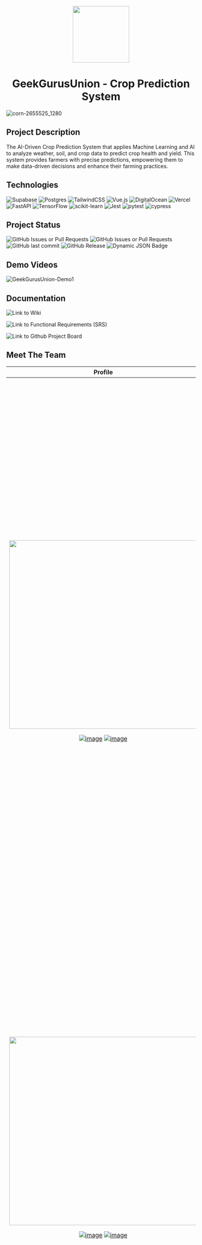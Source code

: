 <p align="center">
  <img src="https://github.com/COS301-SE-2024/Crop-Prediction-System/assets/29703077/dbf7e991-5956-49f1-aa70-e89ef3be882a" width="150" height="auto">
  <h1 align="center">GeekGurusUnion - Crop Prediction System</h1>
</p>

![corn-2655525_1280](https://github.com/COS301-SE-2024/Crop-Prediction-System/assets/29703077/f64d4582-77f1-457e-90dd-2a114a866a05)

## Project Description

The AI-Driven Crop Prediction System that applies Machine Learning and AI to analyze weather, soil, and crop data to predict crop health and yield. This system provides farmers with precise predictions, empowering them to make data-driven decisions and enhance their farming practices.

## Technologies

![Supabase](https://img.shields.io/badge/Supabase-3ECF8E?style=for-the-badge&logo=supabase&logoColor=white)
![Postgres](https://img.shields.io/badge/postgres-%23316192.svg?style=for-the-badge&logo=postgresql&logoColor=white)
![TailwindCSS](https://img.shields.io/badge/tailwindcss-%2338B2AC.svg?style=for-the-badge&logo=tailwind-css&logoColor=white)
![Vue.js](https://img.shields.io/badge/vuejs-%2335495e.svg?style=for-the-badge&logo=vuedotjs&logoColor=%234FC08D)
![DigitalOcean](https://img.shields.io/badge/DigitalOcean-%230167ff.svg?style=for-the-badge&logo=digitalOcean&logoColor=white)
![Vercel](https://img.shields.io/badge/vercel-%23000000.svg?style=for-the-badge&logo=vercel&logoColor=white)
![FastAPI](https://img.shields.io/badge/FastAPI-005571?style=for-the-badge&logo=fastapi)
![TensorFlow](https://img.shields.io/badge/TensorFlow-%23FF6F00.svg?style=for-the-badge&logo=TensorFlow&logoColor=white)
![scikit-learn](https://img.shields.io/badge/scikit--learn-%23F7931E.svg?style=for-the-badge&logo=scikit-learn&logoColor=white)
![Jest](https://img.shields.io/badge/-jest-%23C21325?style=for-the-badge&logo=jest&logoColor=white)
![pytest](https://img.shields.io/badge/pytest-20555A?style=for-the-badge&logo=pytest)
![cypress](https://img.shields.io/badge/-cypress-%23E5E5E5?style=for-the-badge&logo=cypress&logoColor=058a5e)

## Project Status

![GitHub Issues or Pull Requests](https://img.shields.io/github/issues/COS301-SE-2024/Crop-Prediction-System?style=for-the-badge&logo=Github&link=https%3A%2F%2Fgithub.com%2FCOS301-SE-2024%2FCrop-Prediction-System%2Fissues)
![GitHub Issues or Pull Requests](https://img.shields.io/github/issues-closed/COS301-SE-2024/Crop-Prediction-System?style=for-the-badge&logo=Github&link=https%3A%2F%2Fgithub.com%2FCOS301-SE-2024%2FCrop-Prediction-System%2Fissues)
![GitHub last commit](https://img.shields.io/github/last-commit/COS301-SE-2024/Crop-Prediction-System?style=for-the-badge)
![GitHub Release](https://img.shields.io/github/v/release/COS301-SE-2024/Crop-Prediction-System?style=for-the-badge)
![Dynamic JSON Badge](https://img.shields.io/badge/dynamic/json?url=https%3A%2F%2Fdiscordapp.com%2Fapi%2Finvites%2FS2Jvfwx4wR%3Fwith_counts%3Dtrue&query=%24.approximate_presence_count&suffix=%20online%20(3%20bots)&style=for-the-badge&logo=discord&logoColor=white&label=Discord&labelColor=%237289da&color=black)

## Demo Videos

![GeekGurusUnion-Demo1]()

## Documentation

![Link to Wiki](https://github.com/COS301-SE-2024/Crop-Prediction-System/wiki)

![Link to Functional Requirements (SRS)](https://github.com/COS301-SE-2024/Crop-Prediction-System/wiki/Functional-Requirements)

![Link to Github Project Board](https://github.com/orgs/COS301-SE-2024/projects/57/views/4)

## Meet The Team

| Profile | Description |
|--------|-------------|
| <img src="https://lh7-us.googleusercontent.com/ohlTgtqp9JlCe1B0mNgzQn15z51_MM42nggdKmNcSkhxCvxqM50AWx4ZV7hdnDdQ8KPsgglVX2ZqaPP8xrXu-yNduKUHYOU8USNsldqe93onj190vD5JlLQuOxrjVNBJuzvwQwvm76EC08SMKm1Co_A" width="500" height="auto" class="team-avatar"> <p align="center"> [![image](https://img.shields.io/badge/LinkedIn-0077B5?style=for-the-badge&logo=linkedin&logoColor=white 'LinkedIn Profile')](https://www.linkedin.com/in/xavierreynolds/) [![image](https://img.shields.io/badge/Github-000000?style=for-the-badge&logo=github&logoColor=white 'LinkedIn Profile')](https://github.com/Xavier893)</p> | <h3>Xavier Reynolds</h3><strong>Project Manager, Designer, Architect, Security Specialist</strong><br><br> Xavier Reynolds is a final year BSc Computer Science student with a passion for frontend development and design. He leverages his skills in the real world through freelance website creation work, having successfully deployed his first website in December 2023. This experience complements his diverse skill set, which includes proficiency in design tools like Figma and Spline for 3D modelling, as well as experience with frontend frameworks like React. Beyond frontend development, Xavier possesses a keen interest in cybersecurity and penetration testing. He has a proven ability to think outside the box and solve problems, demonstrated by his completion of penetration testing courses.<br><br> |
| <img src="https://lh7-us.googleusercontent.com/fN23DwOOS7nrxknU0SsyC-MOmnGHUqpR4hP3BHMvWmNadpOlFToiyMwzd0KBg4VO-72vdfhBa9c96Q-EFHE1u7hDSAo7cYKZZ9gIiJnwBCTkVgviWxZnewhQ16NcUMOyV8h9FSG7t8EALkQRKe8Fa7M" width="500" height="auto" class="team-avatar"> <p align="center"> [![image](https://img.shields.io/badge/LinkedIn-0077B5?style=for-the-badge&logo=linkedin&logoColor=white 'LinkedIn Profile')](https://www.linkedin.com/in/iwandejong/) [![image](https://img.shields.io/badge/Github-000000?style=for-the-badge&logo=github&logoColor=white 'LinkedIn Profile')](https://github.com/iwandejong)</p> | <h3>Iwan de Jong</h3><strong>Data & ML Engineer, Business Analyst</strong><br><br> Iwan de Jong is a highly motivated computer science student double majoring in Statistics, uniquely positioned to excel in AI and Machine Learning applications like crop prediction. His technical capabilities span both full-stack web development and data engineering, providing a well-rounded foundation for building complex data-driven solutions. Having previous experiences with cloud platforms positions him perfectly for working efficiently on the backend side of things. Beyond his technical skills, Iwan's freelance experience deepened his understanding of the client process.<br><br> |
| <img src="https://lh7-us.googleusercontent.com/xyPzCWwEhht226R4wbvJSDdeKJT4vt44GZFtb9CrFZXNr-dX9Kyo-pq-Iv9etgdxM2f33RSYwbjnY9qtu0D_QTaJdwM2mHiUhidgipZf8NuS1nEIzDu3If3wpuIoMcjEAOEhY2kf5ezMJ_JAu7r0qIY" width="500" height="auto" class="team-avatar"> <p align="center"> [![image](https://img.shields.io/badge/LinkedIn-0077B5?style=for-the-badge&logo=linkedin&logoColor=white 'LinkedIn Profile')](https://www.linkedin.com/in/tiaan-pouwels-310695271/) [![image](https://img.shields.io/badge/Github-000000?style=for-the-badge&logo=github&logoColor=white 'LinkedIn Profile')](https://github.com/Tiaan2)</p> | <h3>Tiaan Pouwels</h3><strong>DevOps & Backend Engineer</strong><br><br> Tiaan Pouwels, a final-year BSc Computer Science student with a strong foundation in software development, brings valuable experience from his internships at a software development company (2022 & 2024). During his internships, he honed his skills in backend development (C#, .NET, Java, and Python) and gained practical experience with DevOps (git, fork, GitHub-actions, husky). Tiaan's proactive approach is evident in his recent exploration of DevOps methodologies, demonstrating his commitment to building efficient and secure software solutions. This skillset, particularly his expertise in backend development and DevOps, is crucial for developing and maintaining a reliable AI prediction application.<br><br> |
| <img src="https://lh7-us.googleusercontent.com/fgb5GnBciqDLosEB-WpNZk0iCHwXSww82ZMYIQmGC4WgF1PNN0J7aCBFXnX2c14e_TA9bcMF9Nword-SGtrKsAQuuDUiqz2Ys0BkWlx5jbtKJeknI3b5yF2l0BFW4UY8iArKB0pPW7huD6GKh_M9c6w" width="500" height="auto" class="team-avatar"> <p align="center"> [![image](https://img.shields.io/badge/LinkedIn-0077B5?style=for-the-badge&logo=linkedin&logoColor=white 'LinkedIn Profile')](https://www.linkedin.com/in/saeed-mangera) [![image](https://img.shields.io/badge/Github-000000?style=for-the-badge&logo=github&logoColor=white 'LinkedIn Profile')](https://github.com/SMangera8)</p> | <h3>Saeed Mangera</h3><strong>UI & Testing Engineer</strong><br><br> With a robust grounding in ReactJS and Frontend Development, along with an innate ability for problem-solving and rapid learning, Saeed Mangera is poised to confront diverse challenges head-on. His versatility and expertise empower him to make meaningful contributions to any project or team setting, ensuring effective outcomes and collaborative success. Additionally, Saeed harbours a passion for artificial intelligence, further enhancing his ability to innovate and excel in cutting-edge technology solutions.<br><br> |
| <img src="https://lh7-us.googleusercontent.com/XfiU3igQ4aAxitc8O_R65oRHyxdeefwQvt2bS7b-jQvuUb2ez0PZxkR6kfdRYgdv91Oa1frBPdRx15eDVhMbrjmp77Stwwx6DZckk6k6Z6YbJUtCrb3VC6lG2U8AtdeciUm22H6csP_d-LmvRfE11Po" width="500" height="auto" class="team-avatar"> <p align="center"> [![image](https://img.shields.io/badge/LinkedIn-0077B5?style=for-the-badge&logo=linkedin&logoColor=white 'LinkedIn Profile')](https://www.linkedin.com/in/jacobus-smit-a08823288/) [![image](https://img.shields.io/badge/Github-000000?style=for-the-badge&logo=github&logoColor=white 'LinkedIn Profile')](https://github.com/SW1F7YY)</p> | <h3>Jacobus Smit</h3><strong>Testing, Backend & Integration Engineer</strong><br><br> Jacobus Smit, BSc Computer Science student, demonstrates expertise in Object-Oriented Programming. His hard working mentality drives him to put in the extra effort when it is needed the most. In addition to his studies, Jacobus has been gaining firsthand experience with his father, who is a fertiliser sales agent, to learn what types of products can be used to boost crop growth as well as identify problems with a variety of crops and how to correct them. This puts Jacobus in a unique position with past experience in the agricultural field, and an understanding for the needs of farmers.<br><br> |

